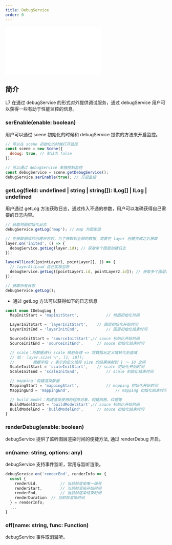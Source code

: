 ```yaml
---
title: DebugService
order: 0
---
```


<embed src="@/docs/common/style.md"></embed>

## 简介

L7 在通过 debugService 的形式对外提供调试服务，通过 debugService 用户可以获得一些有助于性能监控的信息。

### serEnable(enable: boolean)

用户可以通过 scene 初始化的时候和 debugService 提供的方法来开启监控。

```js
// 可以在 scene 初始化的时候打开监控
const scene = new Scene({
  debug: true, // 默认为 false
});

// 可以通过 debugService 单独控制监控
const debugService = scene.getDebugService();
debugService.serEnable(true); // 开启监控
```

### getLog(field: undefined | string | string[]): ILog[] | ILog | undefined

用户通过 getLog 方法获取日志，通过传入不通的参数，用户可以准确获得自己需要的日志内容。

```js
// 获取地图初始化日志
debugService.getLog('map'); // map 为固定值

// 在获取图层的创建日志时，为了获取到全部的数据，需要在 layer 创建完成之后获取
layer.on('inited', () => {
  debugService.getLog(layer.id); // 获取单个图层创建日志
});

layerAllLoad([pointLayer1, pointLayer2], () => {
  // layerAllLoad 自己实现监听
  debugService.getLog([pointLayer1.id, pointLayer2.id]); // 获取多个图层创建日志
});

// 获取所有日志
debugService.getLog();
```

- 通过 getLog 方法可以获得如下的日志信息

```js
const enum IDebugLog {
  MapInitStart = 'mapInitStart', 			// 地图初始化时间

  LayerInitStart = 'layerInitStart',	// 图层初始化开始时间
  LayerInitEnd = 'layerInitEnd',			// 图层初始化结束时间

  SourceInitStart = 'sourceInitStart',// souce 初始化开始时间
  SourceInitEnd = 'sourceInitEnd',		// souce 初始化结束时间

  // scale：将数据进行 scale 映射处理 => 将数据从定义域转化到值域
  // 如： layer.size('v', [1, 10]);
  //  		根据字段 v 表示的定义域将 size 的结果映射到 1 ～ 10 之间
  ScaleInitStart = 'scaleInitStart',	// scale 初始化开始时间
  ScaleInitEnd = 'scaleInitEnd',			// scale 初始化结束时间

  // mapping：构建渲染数据
  MappingStart = 'mappingStart',			// mapping 初始化开始时间
  MappingEnd = 'mappingEnd',					// mapping 初始化结束时间

  // build model：构建渲染使用的程序对象、构建网格、纹理等
  BuildModelStart = 'buildModelStart',// souce 初始化开始时间
  BuildModelEnd = 'buildModelEnd',		// souce 初始化结束时间
}
```

### renderDebug(enable: boolean)

debugService 提供了监听图层渲染时间的便捷方法, 通过 renderDebug 开启。

### on(name: string, options: any)

debugService 支持事件监听，常用与监听渲染。

```js
debugService.on('renderEnd', renderInfo => {
  const {
    renderUid,			// 当前帧渲染唯一编号
    renderStart,		// 当前帧渲染开始时间
    renderEnd,			// 当前帧渲染结束时间
    renderDuration	// 当前帧渲染时间
  } = renderInfo;
  ...
}
```

### off(name: string, func: Function)

debugService 事件取消监听。
